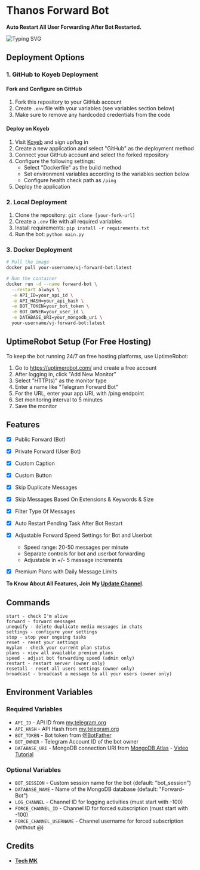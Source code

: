 # Thanos Forward Bot

<b>Auto Restart All User Forwarding After Bot Restarted.</b>

![Typing SVG](https://readme-typing-svg.herokuapp.com/?lines=Welcome+To+Thanos+Forward+Bot+!)

## Deployment Options

### 1. GitHub to Koyeb Deployment

#### Fork and Configure on GitHub
1. Fork this repository to your GitHub account
2. Create `.env` file with your variables (see variables section below)
3. Make sure to remove any hardcoded credentials from the code

#### Deploy on Koyeb
1. Visit [Koyeb](https://koyeb.com) and sign up/log in
2. Create a new application and select "GitHub" as the deployment method
3. Connect your GitHub account and select the forked repository
4. Configure the following settings:
   - Select "Dockerfile" as the build method
   - Set environment variables according to the variables section below
   - Configure health check path as `/ping`
5. Deploy the application

### 2. Local Deployment
1. Clone the repository: `git clone [your-fork-url]`
2. Create a `.env` file with all required variables
3. Install requirements: `pip install -r requirements.txt`
4. Run the bot: `python main.py`

### 3. Docker Deployment
```bash
# Pull the image
docker pull your-username/vj-forward-bot:latest

# Run the container
docker run -d --name forward-bot \
  --restart always \
  -e API_ID=your_api_id \
  -e API_HASH=your_api_hash \
  -e BOT_TOKEN=your_bot_token \
  -e BOT_OWNER=your_user_id \
  -e DATABASE_URI=your_mongodb_uri \
  your-username/vj-forward-bot:latest
```

## UptimeRobot Setup (For Free Hosting)
To keep the bot running 24/7 on free hosting platforms, use UptimeRobot:

1. Go to https://uptimerobot.com/ and create a free account
2. After logging in, click "Add New Monitor"
3. Select "HTTP(s)" as the monitor type
4. Enter a name like "Telegram Forward Bot"
5. For the URL, enter your app URL with /ping endpoint
6. Set monitoring interval to 5 minutes
7. Save the monitor

## Features

- [x] Public Forward (Bot)
- [x] Private Forward (User Bot)
- [x] Custom Caption 
- [x] Custom Button
- [x] Skip Duplicate Messages
- [x] Skip Messages Based On Extensions & Keywords & Size
- [x] Filter Type Of Messages
- [x] Auto Restart Pending Task After Bot Restart 
- [x] Adjustable Forward Speed Settings for Bot and Userbot
  - Speed range: 20-50 messages per minute
  - Separate controls for bot and userbot forwarding
  - Adjustable in +/- 5 message increments
- [x] Premium Plans with Daily Message Limits


<b>To Know About All Features, Join My <a href='https://t.me/VJ_Botz'>Update Channel</a>.</b>

## Commands

```
start - check I'm alive 
forward - forward messages
unequify - delete duplicate media messages in chats
settings - configure your settings
stop - stop your ongoing tasks
reset - reset your settings
myplan - check your current plan status
plans - view all available premium plans
speed - adjust bot forwarding speed (admin only)
restart - restart server (owner only)
resetall - reset all users settings (owner only)
broadcast - broadcast a message to all your users (owner only)
```

## Environment Variables

### Required Variables
* `API_ID` - API ID from [my.telegram.org](https://my.telegram.org)
* `API_HASH` - API Hash from [my.telegram.org](https://my.telegram.org)
* `BOT_TOKEN` - Bot token from [@BotFather](https://t.me/BotFather)
* `BOT_OWNER` - Telegram Account ID of the bot owner
* `DATABASE_URI` - MongoDB connection URI from [MongoDB Atlas](https://mongodb.com) - [Video Tutorial](https://youtu.be/DAHRmFdw99o)

### Optional Variables
* `BOT_SESSION` - Custom session name for the bot (default: "bot_session")
* `DATABASE_NAME` - Name of the MongoDB database (default: "Forward-Bot")
* `LOG_CHANNEL` - Channel ID for logging activities (must start with -100)
* `FORCE_CHANNEL_ID` - Channel ID for forced subscription (must start with -100)
* `FORCE_CHANNEL_USERNAME` - Channel username for forced subscription (without @)

## Credits

* <b>[Tech MK](https://t.me/itz_THANOS)</b>
